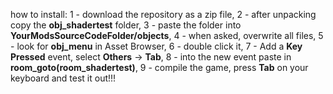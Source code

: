 how to install:
1 - download the repository as a zip file,
2 - after unpacking copy the **obj_shadertest** folder,
3 - paste the folder into **YourModsSourceCodeFolder/objects**,
4 - when asked, overwrite all files,
5 - look for **obj_menu** in Asset Browser,
6 - double click it,
7 - Add a **Key Pressed** event, select **Others** -> **Tab**,
8 - into the new event paste in **room_goto(room_shadertest)**,
9 - compile the game, press **Tab** on your keyboard and test it out!!!
